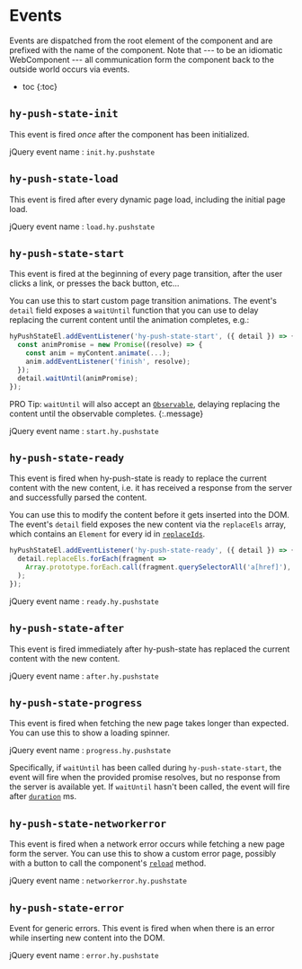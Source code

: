 # Events
Events are dispatched from the root element of the component and are prefixed with the name of the component.
Note that --- to be an idiomatic WebComponent --- all communication form the component back to the outside world occurs via events.

* toc
{:toc}

## `hy-push-state-init`
This event is fired *once* after the component has been initialized.

jQuery event name
: `init.hy.pushstate`

## `hy-push-state-load`
This event is fired after every dynamic page load, including the initial page load.

jQuery event name
: `load.hy.pushstate`

## `hy-push-state-start`
This event is fired at the beginning of every page transition, after the user clicks a link,
or presses the back button, etc...

You can use this to start custom page transition animations.
The event's `detail` field exposes a `waitUntil` function
that you can use to delay replacing the current content until the animation completes, e.g.:

```js
hyPushStateEl.addEventListener('hy-push-state-start', ({ detail }) => {
  const animPromise = new Promise((resolve) => {
    const anim = myContent.animate(...);
    anim.addEventListener('finish', resolve);
  });
  detail.waitUntil(animPromise);
});
```

PRO Tip: `waitUntil` will also accept an [`Observable`](http://reactivex.io/rxjs/class/es6/Observable.js~Observable.html),
delaying replacing the content until the observable completes.
{:.message}

jQuery event name
: `start.hy.pushstate`

## `hy-push-state-ready`
This event is fired when hy-push-state is ready to replace the current content with the new content, i.e.
it has received a response from the server and successfully parsed the content.

You can use this to modify the content before it gets inserted into the DOM.
The event's `detail` field exposes the new content via the `replaceEls` array,
which contains an `Element` for every id in [`replaceIds`](options.md#replaceids).

```js
hyPushStateEl.addEventListener('hy-push-state-ready', ({ detail }) => {
  detail.replaceEls.forEach(fragment =>
    Array.prototype.forEach.call(fragment.querySelectorAll('a[href]'), link => ...);
  );
});
```

jQuery event name
: `ready.hy.pushstate`

## `hy-push-state-after`
This event is fired immediately after hy-push-state has replaced the current content with the new content.

jQuery event name
: `after.hy.pushstate`

## `hy-push-state-progress`
This event is fired when fetching the new page takes longer than expected.
You can use this to show a loading spinner.

jQuery event name
: `progress.hy.pushstate`

Specifically, if `waitUntil` has been called during `hy-push-state-start`,
the event will fire when the provided promise resolves, but no response from the server is available yet.
If `waitUntil` hasn't been called, the event will fire after [`duration`](options.md#duration) ms.

## `hy-push-state-networkerror`
This event is fired when a network error occurs while fetching a new page form the server.
You can use this to show a custom error page,
possibly with a button to call the component's [`reload`](methods.md#reload) method.

jQuery event name
: `networkerror.hy.pushstate`

## `hy-push-state-error`
Event for generic errors. This event is fired when when there is an error while inserting new content into the DOM.

jQuery event name
: `error.hy.pushstate`

